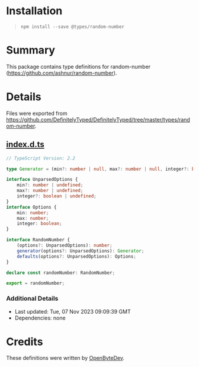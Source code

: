 # Installation
> `npm install --save @types/random-number`

# Summary
This package contains type definitions for random-number (https://github.com/ashnur/random-number).

# Details
Files were exported from https://github.com/DefinitelyTyped/DefinitelyTyped/tree/master/types/random-number.
## [index.d.ts](https://github.com/DefinitelyTyped/DefinitelyTyped/tree/master/types/random-number/index.d.ts)
````ts
// TypeScript Version: 2.2

type Generator = (min?: number | null, max?: number | null, integer?: boolean | null) => number;

interface UnparsedOptions {
    min?: number | undefined;
    max?: number | undefined;
    integer?: boolean | undefined;
}
interface Options {
    min: number;
    max: number;
    integer: boolean;
}

interface RandomNumber {
    (options?: UnparsedOptions): number;
    generator(options?: UnparsedOptions): Generator;
    defaults(options?: UnparsedOptions): Options;
}

declare const randomNumber: RandomNumber;

export = randomNumber;

````

### Additional Details
 * Last updated: Tue, 07 Nov 2023 09:09:39 GMT
 * Dependencies: none

# Credits
These definitions were written by [OpenByteDev](https://github.com/OpenByteDev).
